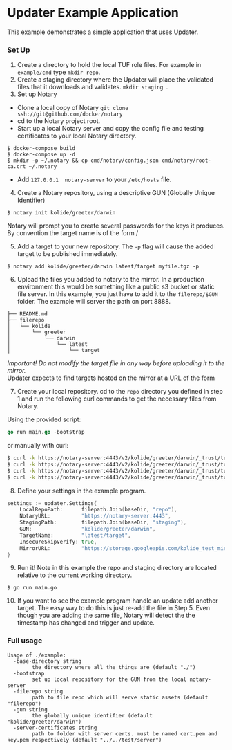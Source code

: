 # Updater Example Application

This example demonstrates a simple application that uses Updater.

### Set Up

1. Create a directory to hold the local TUF role files. For example in `example/cmd`
type `mkdir repo`.
2. Create a staging directory where the Updater will place the validated files
that it downloads and validates. `mkdir staging `.
3. Set up Notary
  - Clone a local copy of Notary ` git clone ssh://git@github.com/docker/notary `
  - cd to the Notary project root.
  - Start up a local Notary server and copy the config file and testing
  certificates to your local Notary directory.
  ```
  $ docker-compose build
  $ docker-compose up -d
  $ mkdir -p ~/.notary && cp cmd/notary/config.json cmd/notary/root-ca.crt ~/.notary
  ```
  - Add `127.0.0.1  notary-server` to your `/etc/hosts` file.

4. Create a Notary repository, using a descriptive GUN (Globally Unique Identifier)
```
$ notary init kolide/greeter/darwin
```
Notary will prompt you to create several passwords for the keys it produces. By convention the target name is of the form <version>/<file>  

5. Add a target to your new repository. The `-p` flag will cause the added
target to be published immediately.
```
$ notary add kolide/greeter/darwin latest/target myfile.tgz -p
```

6. Upload the files you added to notary to the mirror. In a production environment this would be something like a public s3 bucket or static file server.
In this example, you just have to add it to the `filerepo/$GUN` folder. The example will server the path on port 8888.
```
├── README.md
├── filerepo
│   └── kolide
│       └── greeter
│           └── darwin
│               └── latest
│                   └── target
```

*Important! Do not modify the target file in any way before uploading it to the mirror.*  
Updater expects to find targets hosted on the mirror at a URL of the form

7. Create your local repository.  cd to the `repo` directory you defined in
step 1 and run the following curl commands to get the necessary files from Notary.  

Using the provided script:

  ```Go
  go run main.go -bootstrap
  ```

or manually with curl:

  ``` bash
  $ curl -k https://notary-server:4443/v2/kolide/greeter/darwin/_trust/tuf/root.json > root.json
  $ curl -k https://notary-server:4443/v2/kolide/greeter/darwin/_trust/tuf/snapshot.json > snapshot.json
  $ curl -k https://notary-server:4443/v2/kolide/greeter/darwin/_trust/tuf/timestamp.json > timestamp.json
  $ curl -k https://notary-server:4443/v2/kolide/greeter/darwin/_trust/tuf/targets.json > targets.json
  ```
8. Define your settings in the example program.

  ```Go
  settings := updater.Settings{
      LocalRepoPath:      filepath.Join(baseDir, "repo"),
      NotaryURL:          "https://notary-server:4443",
      StagingPath:        filepath.Join(baseDir, "staging"),
      GUN:                "kolide/greeter/darwin",
      TargetName:         "latest/target",
      InsecureSkipVerify: true,
      MirrorURL:          "https://storage.googleapis.com/kolide_test_mirror",
  }
  ```
9. Run it! Note in this example the repo and staging directory are located relative
to the current working directory.
  ```
  $ go run main.go
  ```
10. If you want to see the example program handle an update add another target.  The easy
way to do this is just re-add the file in Step 5. Even though you are adding the same
file, Notary will detect the the timestamp has changed and trigger and update.  


### Full usage

```
Usage of ./example:
  -base-directory string
    	the directory where all the things are (default "./")
  -bootstrap
    	set up local repository for the GUN from the local notary-server
  -filerepo string
    	path to file repo which will serve static assets (default "filerepo")
  -gun string
    	the globally unique identifier (default "kolide/greeter/darwin")
  -server-certificates string
    	path to folder with server certs. must be named cert.pem and key.pem respectively (default "../../test/server")
```
